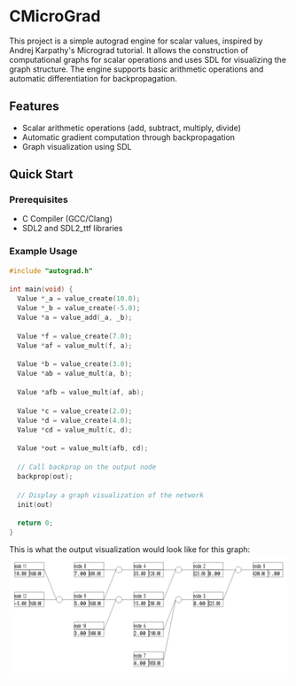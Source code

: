 # CMicroGrad
This project is a simple autograd engine for scalar values, inspired by Andrej Karpathy's Micrograd tutorial. 
It allows the construction of computational graphs for scalar operations and uses SDL for visualizing the graph structure. 
The engine supports basic arithmetic operations and automatic differentiation for backpropagation.

## Features
- Scalar arithmetic operations (add, subtract, multiply, divide)
- Automatic gradient computation through backpropagation
- Graph visualization using SDL

## Quick Start

### Prerequisites
- C Compiler (GCC/Clang)
- SDL2 and SDL2_ttf libraries

### Example Usage

```c
#include "autograd.h"

int main(void) {
  Value *_a = value_create(10.0);
  Value *_b = value_create(-5.0);
  Value *a = value_add(_a, _b);

  Value *f = value_create(7.0);
  Value *af = value_mult(f, a);

  Value *b = value_create(3.0);
  Value *ab = value_mult(a, b);

  Value *afb = value_mult(af, ab);

  Value *c = value_create(2.0);
  Value *d = value_create(4.0);
  Value *cd = value_mult(c, d);

  Value *out = value_mult(afb, cd);

  // Call backprop on the output node
  backprop(out);

  // Display a graph visualization of the network
  init(out)

  return 0;
}
```

This is what the output visualization would look like for this graph:
![example_network_visualization](docs/example.png)